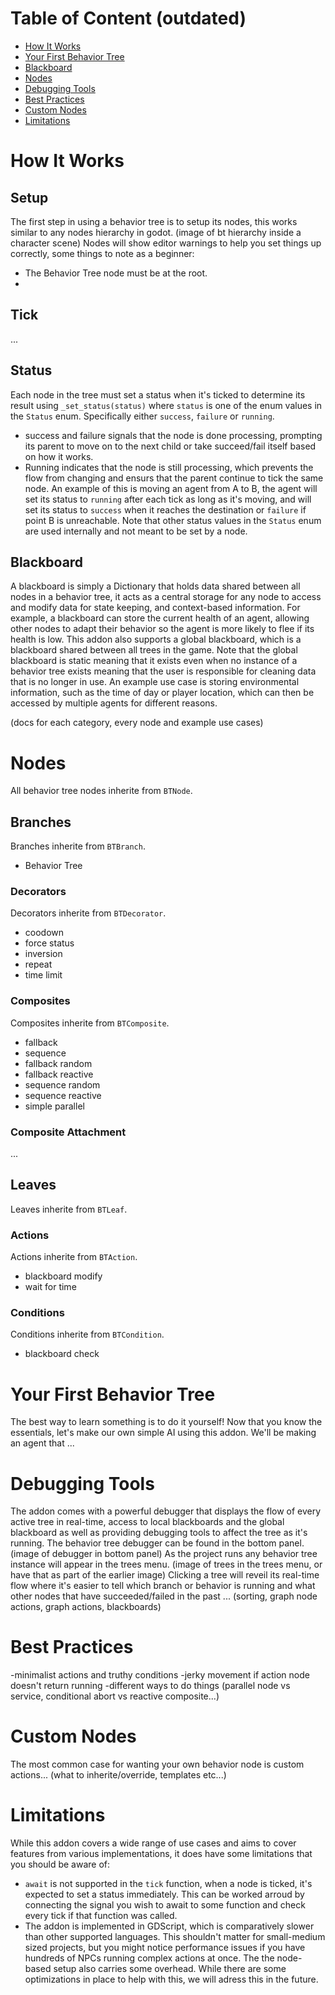 # Table of Content (outdated)
- [How It Works](#how-it-works)
- [Your First Behavior Tree](#your-first-behavior-tree)
- [Blackboard](#blackboard)
- [Nodes](#nodes)
- [Debugging Tools](#debugging-tools)
- [Best Practices](#best-practices)
- [Custom Nodes](#custom-nodes)
- [Limitations](#limitations)

# How It Works
## Setup
The first step in using a behavior tree is to setup its nodes, this works similar to any nodes hierarchy in godot.
(image of bt hierarchy inside a character scene)
Nodes will show editor warnings to help you set things up correctly, some things to note as a beginner:
- The Behavior Tree node must be at the root.
- 
## Tick
...
## Status
Each node in the tree must set a status when it's ticked to determine its result using `_set_status(status)` where `status` is one of the enum values in the `Status` enum. Specifically either `success`, `failure` or `running`.
- success and failure signals that the node is done processing, prompting its parent to move on to the next child or take succeed/fail itself based on how it works.
- Running indicates that the node is still processing, which prevents the flow from changing and ensurs that the parent continue to tick the same node.
An example of this is moving an agent from A to B, the agent will set its status to `running` after each tick as long as it's moving, and will set its status to `success` when it reaches the destination or `failure` if point B is unreachable.
Note that other status values in the `Status` enum are used internally and not meant to be set by a node.

## Blackboard
A blackboard is simply a Dictionary that holds data shared between all nodes in a behavior tree, it acts as a central storage for any node to access and modify data for state keeping, and context-based information. For example, a blackboard can store the current health of an agent, allowing other nodes to adapt their behavior so the agent is more likely to flee if its health is low.
This addon also supports a global blackboard, which is a blackboard shared between all trees in the game. Note that the global blackboard is static meaning that it exists even when no instance of a behavior tree exists meaning that the user is responsible for cleaning data that is no longer in use. An example use case is storing environmental information, such as the time of day or player location, which can then be accessed by multiple agents for different reasons.

(docs for each category, every node and example use cases)
# Nodes
All behavior tree nodes inherite from `BTNode`.
## Branches
Branches inherite from `BTBranch`.
- Behavior Tree
### Decorators
Decorators inherite from `BTDecorator`.
- coodown
- force status
- inversion
- repeat
- time limit
### Composites
Composites inherite from `BTComposite`.
- fallback
- sequence
- fallback random
- fallback reactive
- sequence random
- sequence reactive
- simple parallel
### Composite Attachment
...

## Leaves
Leaves inherite from `BTLeaf`.
### Actions
Actions inherite from `BTAction`.
- blackboard modify
- wait for time
### Conditions
Conditions inherite from `BTCondition`.
- blackboard check

# Your First Behavior Tree
The best way to learn something is to do it yourself! Now that you know the essentials, let's make our own simple AI using this addon. We'll be making an agent that ...

# Debugging Tools
The addon comes with a powerful debugger that displays the flow of every active tree in real-time, access to local blackboards and the global blackboard as well as providing debugging tools to affect the tree as it's running.
The behavior tree debugger can be found in the bottom panel.
(image of debugger in bottom panel)
As the project runs any behavior tree instance will appear in the trees menu.
(image of trees in the trees menu, or have that as part of the earlier image)
Clicking a tree will reveil its real-time flow where it's easier to tell which branch or behavior is running and what other nodes that have succeeded/failed in the past ...
(sorting, graph node actions, graph actions, blackboards)
# Best Practices
-minimalist actions and truthy conditions
-jerky movement if action node doesn't return running
-different ways to do things (parallel node vs service, conditional abort vs reactive composite...)
# Custom Nodes
The most common case for wanting your own behavior node is custom actions...
(what to inherite/override, templates etc...)
# Limitations
While this addon covers a wide range of use cases and aims to cover features from various implementations, it does have some limitations that you should be aware of:
- `await` is not supported in the `tick` function, when a node is ticked, it's expected to set a status immediately. This can be worked arroud by connecting the signal you wish to await to some function and check every tick if that function was called.
- The addon is implemented in GDScript, which is comparatively slower than other supported languages. This shouldn't matter for small-medium sized projects, but you might notice performance issues if you have hundreds of NPCs running complex actions at once. The the node-based setup also carries some overhead. While there are some optimizations in place to help with this, we will adress this in the future.